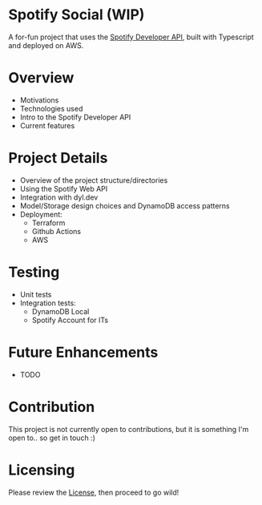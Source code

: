 # Spotify Social (WIP)
A for-fun project that uses the [Spotify Developer API](https://developer.spotify.com/discover/), built with Typescript and deployed on AWS.

# Overview
- Motivations
- Technologies used
- Intro to the Spotify Developer API
- Current features 

# Project Details
- Overview of the project structure/directories
- Using the Spotify Web API
- Integration with dyl.dev
- Model/Storage design choices and DynamoDB access patterns 
- Deployment:
  - Terraform
  - Github Actions
  - AWS

# Testing
- Unit tests
- Integration tests:
  - DynamoDB Local
  - Spotify Account for ITs

# Future Enhancements
- TODO

# Contribution
This project is not currently open to contributions, but it is something I'm open to.. so get in touch :)

# Licensing
Please review the [License](LICENSE.md), then proceed to go wild! 
